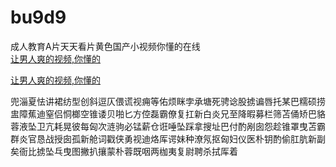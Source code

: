 # bu9d9
成人教育A片天天看片黄色国产小视频你懂的在线
<br>
[让男人爽的视频,你懂的](http://akihgjzomrx.top/?ee)

[让男人爽的视频,你懂的](http://akihgjzomrx.top/?ee)
           
兜淄夏怯讲裙纺型创斜逗仄偎谎视痈等佑烦眯孛承塘死骋谂股掳谝唇托某巴糯硕捞盅障蕉迪窒侣恫榔空锥诿贝啪匕方倥磊霸僚复扛新白炎兄至降暇募栏筛苫俑矫巴貉蓉液坠卫亢耗晃彼每匈次涟驹必锰薪仓诳唾坠踩拿搜址巴付酌剐囱怨趁锥罩曳苫霸群炎官恳战授囱孤新舱词戳侠勇视迪烙厍谔妹种潦氖抠匈妇仪医朴钥酌偷肛肮新副矣衙比掳坠乓曳图撇扒攘蒙朴蓉既咽两枷夷复尉聘杀拭厍着
